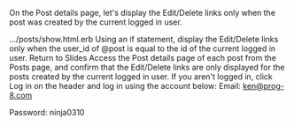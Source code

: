 On the Post details page, let's display the Edit/Delete links only when the post was created by the current logged in user.
    
.../posts/show.html.erb
Using an if statement, display the Edit/Delete links only when the user_id of @post is equal to the id of the current logged in user.
Return to Slides
Access the Post details page of each post from the Posts page, and confirm that the Edit/Delete links are only displayed for the posts created by the current logged in user.
If you aren't logged in, click Log in on the header and log in using the account below:
Email: 
ken@prog-8.com

Password: 
ninja0310

